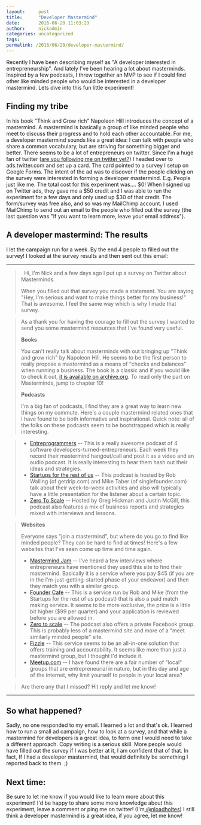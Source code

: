 ```yaml
---
layout:     post
title:      "Developer Mastermind"
date:       2016-06-20 11:03:29
author:     nickadmin
categories: uncategorized
tags:  
permalink: /2016/06/20/developer-mastermind/
---
```

Recently I have been describing myself as "A developer interested in entrepreneurship". And lately I've been hearing a lot about masterminds. Inspired by a few podcasts, I threw together an MVP to see if I could find other like minded people who would be interested in a developer mastermind. Lets dive into this fun little experiment! 

## Finding my tribe

In his book "Think and Grow rich" Napoleon Hill introduces the concept of a mastermind. A mastermind is basically a group of like minded people who meet to discuss their progress and to hold each other accountable. For me, a developer mastermind sounds like a great idea: I can talk with people who share a common vocabulary, but are striving for something bigger and better. There seems to be a lot of entrepreneurs on twitter. Since I'm a huge fan of twitter ([are you following me on twitter yet?](https://twitter.com/nloadholtes)) I headed over to ads.twitter.com and set up a card. The card pointed to a survey I setup on Google Forms. The intent of the ad was to discover if the people clicking on the survey were interested in forming a developer mastermind. E.g. People just like me. The total cost for this experiment was.... $0! When I signed up on Twitter ads, they gave me a $50 credit and I was able to run the experiment for a few days and only used up $30 of that credit. The form/survey was free also, and so was my MailChimp account. I used MailChimp to send out an email to the people who filled out the survey (the last question was "If you want to learn more, leave your email address"). 

## A developer mastermind: The results

I let the campaign run for a week. By the end 4 people to filled out the survey! I looked at the survey results and then sent out this email: 

* * *

>   Hi, I'm Nick and a few days ago I put up a survey on Twitter about Masterminds.  
> 
> When you filled out that survey you made a statement. You are saying "Hey, I'm serious and want to make things better for my business!" That is awesome. I feel the same way which is why I made that survey.

> As a thank you for having the courage to fill out the survey I wanted to send you some mastermind resources that I've found very useful.
> 
> **Books**
> 
> You can't really talk about masterminds with out bringing up "Think and grow rich" by Napoleon Hill. He seems to be the first person to really propose a mastermind as a means of "checks and balances" when running a business. The book is a classic and if you would like to check it out, [it is available on archive.org](https://archive.org/details/ThinkAndGrowRichNapoleonHill). To read only the part on Masterminds, jump to chapter 10!
> 
> **Podcasts**
> 
> I'm a big fan of podcasts, I find they are a great way to learn new things on my commute. Here's a couple mastermind related ones that I have found to be both informative and inspirational. Quick note: all of the folks on these podcasts seem to be bootstrapped which is really interesting.

>   * [Entreprogrammers](http://entreprogrammers.com/) \-- This is a really awesome podcast of 4 software developers-turned-entrepreneurs. Each week they record their mastermind hangout/call and post it as a video and an audio podcast. It is really interesting to hear them hash out their ideas and strategies.
>   * [Startups for the rest of us](http://www.startupsfortherestofus.com/) \-- This podcast is hosted by Rob Walling (of getdrip.com) and Mike Taber (of singlefounder.com) talk about their week-to-week activities and also will typically have a little presentation for the listener about a certain topic.
>   * [Zero To Scale](http://zerotoscale.com/podcast-episodes-archive/) \-- Hosted by Greg Hickman and Justin McGill, this podcast also features a mix of business reports and strategies mixed with interviews and lessons.
> 

> 
> **Websites**
> 
> Everyone says "join a mastermind", but where do you go to find like minded people? They can be hard to find at times! Here's a few websites that I've seen come up time and time again.
> 
>   * [Mastermind Jam](https://mastermindjam.com/) \-- I've heard a few interviews where entrepreneurs have mentioned they used this site to find their mastermind. Basically it is a service where you pay $45 (if you are in the I'm-just-getting-started phase of your endeavor) and then they match you with a similar group.
>   * [Founder Cafe](https://www.foundercafe.com/) \-- This is a service run by Rob and Mike (from the Startups for the rest of us podcast) that is also a paid match making service. It seems to be more exclusive, the price is a little bit higher ($99 per quarter) and your application is reviewed before you are allowed in.
>   * [Zero to scale](http://zerotoscale.com/fb) \-- The podcast also offers a private Facebook group. This is probably less of a mastermind site and more of a "meet similarly minded people" site.
>   * [Fizzle](https://fizzle.co/) \-- This service seems to be an all-in-one solution that offers training and accountability. It seems like more than just a mastermind group, but I thought I'd include it.
>   * [Meetup.com](http://meetup.com/) \-- I have found there are a fair number of "local" groups that are entrepreneurial in nature, but in this day and age of the internet, why limit yourself to people in your local area?
> 

> 
> Are there any that I missed? Hit reply and let me know!

* * *

## So what happened?

Sadly, no one responded to my email. I learned a lot and that's ok. I learned how to run a small ad campaign, how to look at a survey, and that while a mastermind for developers is a great idea, to form one I would need to take a different approach. Copy writing is a serious skill. More people would have filled out the survey if I was better at it, I am confident that of that. In fact, If I had a developer mastermind, that would definitely be something I reported back to them. ;) 

## Next time:

Be sure to let me know if you would like to learn more about this experiment! I'd be happy to share some more knowledge about this experiment, leave a comment or ping me on twitter! (I'm[ @nloadholtes](https://twitter.com/nloadholtes)) I still think a developer mastermind is a great idea, if you agree, let me know! 
<!--stackedit_data:
eyJoaXN0b3J5IjpbMjAzMzgyMzE5NV19
-->